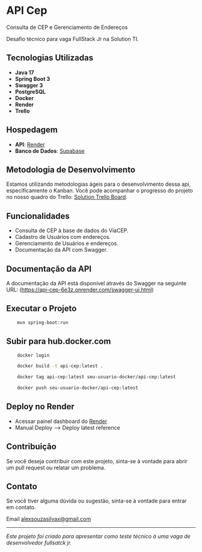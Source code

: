 # API Cep 
Consulta de CEP e Gerenciamento de Endereços

Desafio técnico para vaga FullStack Jr na Solution TI.

## Tecnologias Utilizadas

- **Java 17**
- **Spring Boot 3**
- **Swagger 3**
- **PostgreSQL**
- **Docker**
- **Render**
- **Trello**

## Hospedagem

- **API**: [Render](https://api-cep-6e3z.onrender.com)
- **Banco de Dados**: [Supabase](https://supabase.com/)

## Metodologia de Desenvolvimento

Estamos utilizando metodologias ágeis para o desenvolvimento dessa api, especificamente o Kanban. Você pode acompanhar o progresso do projeto no nosso quadro do Trello: [Solution Trello Board](https://trello.com/b/3O8SKX6c/solution).

## Funcionalidades

- Consulta de CEP à base de dados do ViaCEP.
- Cadastro de Usuários com endereços.
- Gerenciamento de Usuários e endereços.
- Documentação da API com Swagger.

## Documentação da API

A documentação da API está disponível através do Swagger na seguinte URL: (https://api-cep-6e3z.onrender.com/swagger-ui.html)

## Executar o Projeto


```bash
    mvn spring-boot:run
```

## Subir para hub.docker.com

```bash
    docker login
```

```bash
    docker build -t api-cep:latest .
```

```bash
    docker tag api-cep:latest seu-usuario-docker/api-cep:latest
```

```bash
    docker push seu-usuario-docker/api-cep:latest
```

## Deploy no Render

 - Acessar painel dashboard do [Render](https://dashboard.render.com/web/srv-ctvjpulds78s73emk8gg/logs) 
 - Manual Deploy --> Deploy latest reference

## Contribuição

Se você deseja contribuir com este projeto, sinta-se à vontade para abrir um pull request ou relatar um problema.

## Contato

Se você tiver alguma dúvida ou sugestão, sinta-se à vontade para entrar em contato.

Email alexsouzasilvax@gmail.com

---

_Este projeto foi criado para apresentar como teste técnico à uma vaga de desenvolvedor fullsatck jr._
